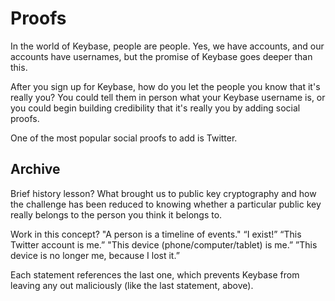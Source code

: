 # Proofs

In the world of Keybase, people are people. Yes, we have accounts, and our accounts have usernames, but the promise of Keybase goes deeper than this.

After you sign up for Keybase, how do you let the people you know that it's really you? You could tell them in person what your Keybase username is, or you could begin building credibility that it's really you by adding social proofs.

One of the most popular social proofs to add is Twitter.



## Archive

Brief history lesson? What brought us to public key cryptography and how the challenge has been reduced to knowing whether a particular public key really belongs to the person you think it belongs to.

Work in this concept? "A person is a timeline of events."
    “I exist!”
    “This Twitter account is me.”
    "This device (phone/computer/tablet) is me.”
    ”This device is no longer me, because I lost it.”

Each statement references the last one, which prevents Keybase from leaving any out maliciously (like the last statement, above).
